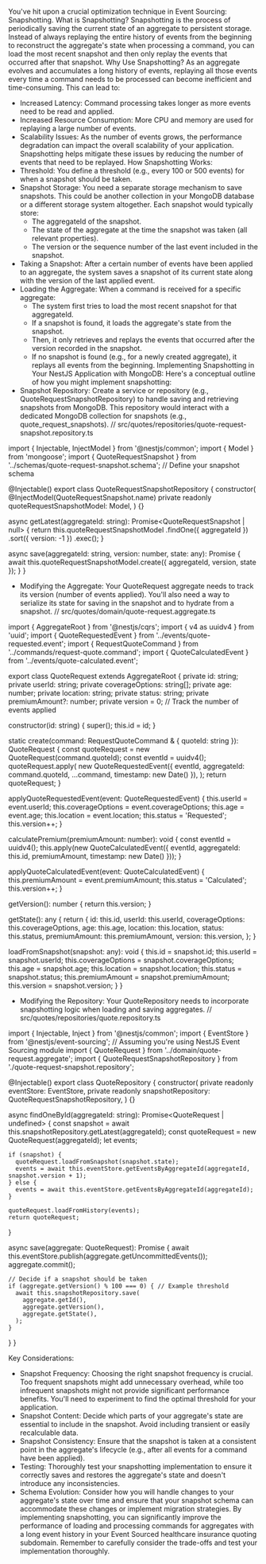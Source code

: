 You've hit upon a crucial optimization technique in Event Sourcing: Snapshotting.
What is Snapshotting?
Snapshotting is the process of periodically saving the current state of an aggregate to persistent storage. Instead of always replaying the entire history of events from the beginning to reconstruct the aggregate's state when processing a command, you can load the most recent snapshot and then only replay the events that occurred after that snapshot.
Why Use Snapshotting?
As an aggregate evolves and accumulates a long history of events, replaying all those events every time a command needs to be processed can become inefficient and time-consuming. This can lead to:
 * Increased Latency: Command processing takes longer as more events need to be read and applied.
 * Increased Resource Consumption: More CPU and memory are used for replaying a large number of events.
 * Scalability Issues: As the number of events grows, the performance degradation can impact the overall scalability of your application.
Snapshotting helps mitigate these issues by reducing the number of events that need to be replayed.
How Snapshotting Works:
 * Threshold: You define a threshold (e.g., every 100 or 500 events) for when a snapshot should be taken.
 * Snapshot Storage: You need a separate storage mechanism to save snapshots. This could be another collection in your MongoDB database or a different storage system altogether. Each snapshot would typically store:
   * The aggregateId of the snapshot.
   * The state of the aggregate at the time the snapshot was taken (all relevant properties).
   * The version or the sequence number of the last event included in the snapshot.
 * Taking a Snapshot: After a certain number of events have been applied to an aggregate, the system saves a snapshot of its current state along with the version of the last applied event.
 * Loading the Aggregate: When a command is received for a specific aggregate:
   * The system first tries to load the most recent snapshot for that aggregateId.
   * If a snapshot is found, it loads the aggregate's state from the snapshot.
   * Then, it only retrieves and replays the events that occurred after the version recorded in the snapshot.
   * If no snapshot is found (e.g., for a newly created aggregate), it replays all events from the beginning.
Implementing Snapshotting in Your NestJS Application with MongoDB:
Here's a conceptual outline of how you might implement snapshotting:
 * Snapshot Repository: Create a service or repository (e.g., QuoteRequestSnapshotRepository) to handle saving and retrieving snapshots from MongoDB. This repository would interact with a dedicated MongoDB collection for snapshots (e.g., quote_request_snapshots).
   // src/quotes/repositories/quote-request-snapshot.repository.ts

import { Injectable, InjectModel } from '@nestjs/common';
import { Model } from 'mongoose';
import { QuoteRequestSnapshot } from '../schemas/quote-request-snapshot.schema'; // Define your snapshot schema

@Injectable()
export class QuoteRequestSnapshotRepository {
  constructor(
    @InjectModel(QuoteRequestSnapshot.name)
    private readonly quoteRequestSnapshotModel: Model<QuoteRequestSnapshot>,
  ) {}

  async getLatest(aggregateId: string): Promise<QuoteRequestSnapshot | null> {
    return this.quoteRequestSnapshotModel
      .findOne({ aggregateId })
      .sort({ version: -1 })
      .exec();
  }

  async save(aggregateId: string, version: number, state: any): Promise<void> {
    await this.quoteRequestSnapshotModel.create({ aggregateId, version, state });
  }
}

 * Modifying the Aggregate: Your QuoteRequest aggregate needs to track its version (number of events applied). You'll also need a way to serialize its state for saving in the snapshot and to hydrate from a snapshot.
   // src/quotes/domain/quote-request.aggregate.ts

import { AggregateRoot } from '@nestjs/cqrs';
import { v4 as uuidv4 } from 'uuid';
import { QuoteRequestedEvent } from '../events/quote-requested.event';
import { RequestQuoteCommand } from '../commands/request-quote.command';
import { QuoteCalculatedEvent } from '../events/quote-calculated.event';

export class QuoteRequest extends AggregateRoot {
  private id: string;
  private userId: string;
  private coverageOptions: string[];
  private age: number;
  private location: string;
  private status: string;
  private premiumAmount?: number;
  private version = 0; // Track the number of events applied

  constructor(id: string) {
    super();
    this.id = id;
  }

  static create(command: RequestQuoteCommand & { quoteId: string }): QuoteRequest {
    const quoteRequest = new QuoteRequest(command.quoteId);
    const eventId = uuidv4();
    quoteRequest.apply(
      new QuoteRequestedEvent({ eventId, aggregateId: command.quoteId, ...command, timestamp: new Date() }),
    );
    return quoteRequest;
  }

  applyQuoteRequestedEvent(event: QuoteRequestedEvent) {
    this.userId = event.userId;
    this.coverageOptions = event.coverageOptions;
    this.age = event.age;
    this.location = event.location;
    this.status = 'Requested';
    this.version++;
  }

  calculatePremium(premiumAmount: number): void {
    const eventId = uuidv4();
    this.apply(new QuoteCalculatedEvent({ eventId, aggregateId: this.id, premiumAmount, timestamp: new Date() }));
  }

  applyQuoteCalculatedEvent(event: QuoteCalculatedEvent) {
    this.premiumAmount = event.premiumAmount;
    this.status = 'Calculated';
    this.version++;
  }

  getVersion(): number {
    return this.version;
  }

  getState(): any {
    return {
      id: this.id,
      userId: this.userId,
      coverageOptions: this.coverageOptions,
      age: this.age,
      location: this.location,
      status: this.status,
      premiumAmount: this.premiumAmount,
      version: this.version,
    };
  }

  loadFromSnapshot(snapshot: any): void {
    this.id = snapshot.id;
    this.userId = snapshot.userId;
    this.coverageOptions = snapshot.coverageOptions;
    this.age = snapshot.age;
    this.location = snapshot.location;
    this.status = snapshot.status;
    this.premiumAmount = snapshot.premiumAmount;
    this.version = snapshot.version;
  }
}

 * Modifying the Repository: Your QuoteRepository needs to incorporate snapshotting logic when loading and saving aggregates.
   // src/quotes/repositories/quote.repository.ts

import { Injectable, Inject } from '@nestjs/common';
import { EventStore } from '@nestjs/event-sourcing'; // Assuming you're using NestJS Event Sourcing module
import { QuoteRequest } from '../domain/quote-request.aggregate';
import { QuoteRequestSnapshotRepository } from './quote-request-snapshot.repository';

@Injectable()
export class QuoteRepository {
  constructor(
    private readonly eventStore: EventStore,
    private readonly snapshotRepository: QuoteRequestSnapshotRepository,
  ) {}

  async findOneById(aggregateId: string): Promise<QuoteRequest | undefined> {
    const snapshot = await this.snapshotRepository.getLatest(aggregateId);
    const quoteRequest = new QuoteRequest(aggregateId);
    let events;

    if (snapshot) {
      quoteRequest.loadFromSnapshot(snapshot.state);
      events = await this.eventStore.getEventsByAggregateId(aggregateId, snapshot.version + 1);
    } else {
      events = await this.eventStore.getEventsByAggregateId(aggregateId);
    }

    quoteRequest.loadFromHistory(events);
    return quoteRequest;
  }

  async save(aggregate: QuoteRequest): Promise<void> {
    await this.eventStore.publish(aggregate.getUncommittedEvents());
    aggregate.commit();

    // Decide if a snapshot should be taken
    if (aggregate.getVersion() % 100 === 0) { // Example threshold
      await this.snapshotRepository.save(
        aggregate.getId(),
        aggregate.getVersion(),
        aggregate.getState(),
      );
    }
  }
}

Key Considerations:
 * Snapshot Frequency: Choosing the right snapshot frequency is crucial. Too frequent snapshots might add unnecessary overhead, while too infrequent snapshots might not provide significant performance benefits. You'll need to experiment to find the optimal threshold for your application.
 * Snapshot Content: Decide which parts of your aggregate's state are essential to include in the snapshot. Avoid including transient or easily recalculable data.
 * Snapshot Consistency: Ensure that the snapshot is taken at a consistent point in the aggregate's lifecycle (e.g., after all events for a command have been applied).
 * Testing: Thoroughly test your snapshotting implementation to ensure it correctly saves and restores the aggregate's state and doesn't introduce any inconsistencies.
 * Schema Evolution: Consider how you will handle changes to your aggregate's state over time and ensure that your snapshot schema can accommodate these changes or implement migration strategies.
By implementing snapshotting, you can significantly improve the performance of loading and processing commands for aggregates with a long event history in your Event Sourced healthcare insurance quoting subdomain. Remember to carefully consider the trade-offs and test your implementation thoroughly.
